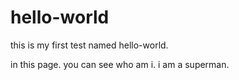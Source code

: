 # hello-world
this is my first test named hello-world.

in this page.
you can see who am i.
i am a superman.
